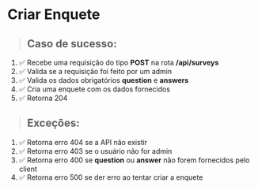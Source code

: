 # Criar Enquete

> ## Caso de sucesso:
1. ✅ Recebe uma requisição do tipo **POST** na rota **/api/surveys**
2. ✅ Valida se a requisição foi feito por um admin
3. ✅ Valida os dados obrigatórios **question** e **answers**
4. ✅ Cria uma enquete com os dados fornecidos
5. ✅ Retorna 204

> ## Exceções:
1. ✅ Retorna erro 404 se a API não existir
2. ✅ Retorna erro 403 se o usuário não for admin
3. ✅ Retorna erro 400 se **question** ou **answer** não forem fornecidos pelo client 
4. ✅ Retorna erro 500 se der erro ao tentar criar a enquete
